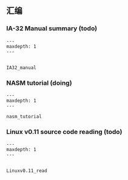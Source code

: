 ## 汇编

### IA-32 Manual summary (todo)


```{toctree}
---
maxdepth: 1
---


IA32_manual

```

### NASM tutorial (doing)

```{toctree}
---
maxdepth: 1
---

nasm_tutorial

```

### Linux v0.11 source code reading (todo)

```{toctree}
---
maxdepth: 1
---


Linuxv0.11_read

```

